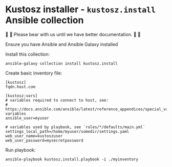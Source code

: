 # Kustosz installer - `kustosz.install` Ansible collection

🔨 🔧 Please bear with us until we have better documentation. 🐻 📖

Ensure you have Ansible and Ansible Galaxy installed

Install this collection:

    ansible-galaxy collection install kustosz.install

Create basic inventory file:

```
[kustosz]
fqdn.host.com

[kustosz:vars]
# variables required to connect to host, see:
# https://docs.ansible.com/ansible/latest/reference_appendices/special_variables.html#connection-variables
ansible_user=myuser

# variables used by playbook, see `roles/*/defaults/main.yml`
settings_local_path=/home/myuser/somedir/settings.yaml
web_user_name=kustoszuser
web_user_password=mysecretpassword
```

Run playbook:

    ansible-playbook kustosz.install.playbook -i ./myinventory
